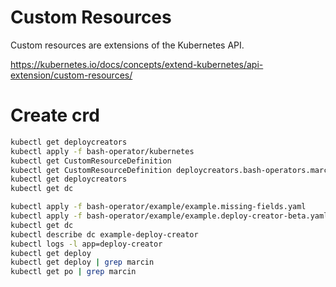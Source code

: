 # Custom Resources

Custom resources are extensions of the Kubernetes API.

https://kubernetes.io/docs/concepts/extend-kubernetes/api-extension/custom-resources/

# Create crd

```sh
kubectl get deploycreators
kubectl apply -f bash-operator/kubernetes
kubectl get CustomResourceDefinition
kubectl get CustomResourceDefinition deploycreators.bash-operators.marcin
kubectl get deploycreators
kubectl get dc
```

```sh
kubectl apply -f bash-operator/example/example.missing-fields.yaml
kubectl apply -f bash-operator/example/example.deploy-creator-beta.yaml
kubectl get dc
kubectl describe dc example-deploy-creator
kubectl logs -l app=deploy-creator
kubectl get deploy
kubectl get deploy | grep marcin
kubectl get po | grep marcin
```

